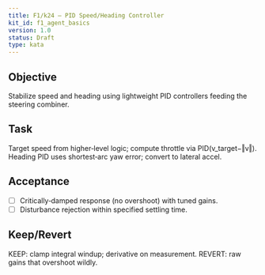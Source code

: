 ```yaml
---
title: F1/k24 — PID Speed/Heading Controller
kit_id: f1_agent_basics
version: 1.0
status: Draft
type: kata
---
```

## Objective
Stabilize speed and heading using lightweight PID controllers feeding the steering combiner.
## Task
Target speed from higher‑level logic; compute throttle via PID(v_target−‖v‖). Heading PID uses shortest‑arc yaw error; convert to lateral accel.
## Acceptance
- [ ] Critically‑damped response (no overshoot) with tuned gains.
- [ ] Disturbance rejection within specified settling time.
## Keep/Revert
KEEP: clamp integral windup; derivative on measurement. REVERT: raw gains that overshoot wildly.